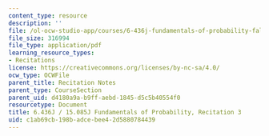```yaml
---
content_type: resource
description: ''
file: /ol-ocw-studio-app/courses/6-436j-fundamentals-of-probability-fall-2018/c1ab69cb198badcebee42d5880784439_MIT6_436JF18_rec3.pdf
file_size: 316994
file_type: application/pdf
learning_resource_types:
- Recitations
license: https://creativecommons.org/licenses/by-nc-sa/4.0/
ocw_type: OCWFile
parent_title: Recitation Notes
parent_type: CourseSection
parent_uid: d4180a9a-b9ff-aebd-1845-d5c5b40554f0
resourcetype: Document
title: 6.436J / 15.085J Fundamentals of Probability, Recitation 3
uid: c1ab69cb-198b-adce-bee4-2d5880784439
---
```

